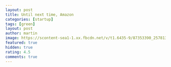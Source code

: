 ```yaml
---
layout: post
title: Until next time, Amazon
categories: [startup]
tags: [green]
layout: post
author: martin
image: https://scontent-sea1-1.xx.fbcdn.net/v/t1.6435-9/87353390_2578137645757917_7890271302651478016_n.jpg?_nc_cat=105&ccb=1-5&_nc_sid=730e14&_nc_ohc=obSMWz_rDq8AX9iauih&_nc_ht=scontent-sea1-1.xx&oh=00_AT9Q77y4xdytNclCNqOgSg3FVLwp5oht4mBs8L_wsMl9lg&oe=62192F76
featured: true
hidden: true
rating: 4.5
comments: true
---
```


